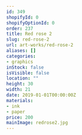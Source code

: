 ```yaml
---
id: 349
shopifyId: 0
shopifyOptionId: 0
order: 237
title: Red rose 2
slug: red-rose-2
url: art-works/red-rose-2
aliases: []
categories:
- graphics
inStock: false
isVisible: false
location: ""
height: 30
width: 21
date: 2019-01-01T00:00:00Z
materials:
- ink
- paper
price: 200
mainImage: redrose2.jpg
---
```

